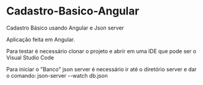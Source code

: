 # Cadastro-Basico-Angular
Cadastro Básico usando Angular e Json server

Aplicação feita em Angular.

Para testar é necessário clonar o projeto e abrir em uma IDE que pode ser o Visual Studio Code

Para iniciar o "Banco" json server é necessário ir até o diretório server e dar o comando: json-server --watch db.json

